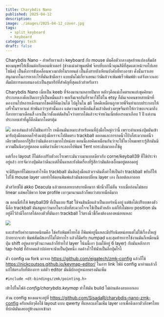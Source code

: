 ```yaml
---
title: Charybdis Nano
published: 2025-04-12
description: 
image: ./images/2025-04-12_cover.jpg
tags:
  - split_keyboard
  - keyboard
category: tech
draft: false
---
```

Charybdis Nano - สำหรับเราแล้ว keyboard กับ mouse มันคือตัวกลางสุดท้ายแปลงสัมผัสของมนุษย์ให้เชื่อมต่อกับคอมพิวเตอร์ (ช่างแม่งคำพูดสตีฟ จ๊อบที่บอกนิ้วคุณสิดีที่สุดแตะหน้าจอไปเลยโซนิค) เป็นดั่งการขับเคลื่อนพวงมาลัยในรถยนต์ เป็นดั่งสายบังเหียนบังคับที่ทางอาชา ดั่งนั้นเราเลยสนุกมากในการหาอะไรที่มันเข้ามือเรา แบบมันไม่เกี่ยวเลยนะว่ามีแล้วจะพิมพ์เร็วพิมพ์ช้า แต่จังหวะและสัมผัสการตอบสนองอ่ะเป็นสุนทรีย์ที่สำคัญที่สุดแล้วสำหรับเรา

Charybdis Nano เนี่ยเป็น keeb ที่จ้องมานานหลายปีมาก หลักๆคือแม่งโคตรแพงส่งชุดคิทมาประกอบเองคือเปิดเบาๆก็เป็นหมื่นแล้ว พอเริ่มเจออันที่ราคาใช้ได้ใน etsy ก็ดันเจอคนขายสายมิจที่ดองงานไปหลายเดือนมากโชคดีที่คืนเงินได้ ไปดูในใน ali โชคดีเหมือนถูกหวยพี่จีนทำแบบประกอบให้เสร็จในราคาแค่ ห้าพันกว่าๆเท่านั้นเอง แต่ความซวยคือดันสั่งแล้วติดช่วงตรุษจีนทำให้กว่าของจะมาถึงก็ลากยาวมาเดือนสี่ เอาเป็นว่าตั้งแต่ตัดสินใจว่าอยากได้แล้วจะจ่ายเงินเนี่ยต้องรอมาเกือบ 1 ปี แต่งานประกอบเท่าที่ดูก็คือดีมากโคตรคุ้ม

![](2025-04-12_img0.jpg)
ลองเล่นแล้วยังไม่ชินเท่าไร เหมือนมันเหมาะสำหรับคนที่อุ้งมือใหญ่กว่านี้ เพราะตำแหน่งปุ่มมันเข้ามารับอุ้งมือตลอดก็จริงแต่อุ้งมือเราจะไปติดตรง trackball ตลอดและการกดนิ้วโป้งก็สะดวกแค่นิ้วเดียวขยับออกก็รู้สึกว่ามันต้องกางมากไปหน่อย ตอนนี้เลยคิดเหมือนกันว่าจะใช้ไหวไหมเพราะรู้สึกมันมีความฝืนนิดๆอยู่ตลอด แต่คิดว่าเดี๋ยวจะลองไปพิมพ์ Tent ยกระดับมาลองใช้ดู

แต่เรื่อง layout ก็ไม่ต้องปรับตัวอะไรเพราะมันวางมาแบบเดียวกับ corne/keyball39 ที่ใช้ประจำอยู่แล้ว การจัดวางปุ่มคิดว่าดีนะแต่ก็นั้นแหละยังติดเรื่องที่รู้สึกว่ามันต้องเอื้อมอยู่ตลอดอยู่

จะมีปัญหาที่ไม่ชอบเท่าไรคือ trackball มันติดอุ้งมือแล้วเราดันตั้งค่าให้เป็นถ้า trackball ขยับก็ให้ไปใช้ mouse layer เลยทำให้ตอนพิมพ์แล้วมันชอบเปลี่ยน layer เอง ก็เลยต้อเอาออก

ตัวสวิทซ์ใช้ akko Deacula แล้วชอบเลยเบาสบายมือมาก พักนิ้วก็ไม่ลั่น จากเมื่อก่อนไม่ชอบ linear แต่พอใช้พวก low profile เบาๆมานานแล้วก็พบว่าสบายมือดีมาก

ณ ตอนนี้ยังให้ keyball39 ที่เป็นแบบ flat ใช้จนชินมือแล้วเป็นเบอร์หนึ่งอยู่ แต่ข้อได้เปรียบของตัวนี้คือ trackball มันสมูทกว่ามากในระดับที่สะดวกใจจะใช้เป็นตัวหลัก แต่ก็ยังไม่ชอบ position มันอยู่ดีไว้ถ้ามีโอกาสได้ลองตัวที่มันเอา trackball ไว้ตรงนิ้วชี้ก็คงต้องลองหน่อยแหละ

![](2025-04-12_img1.jpg)

และสำหรับคำถามยอดนิยมคือ ใช่ครับพิมพ์ไทยได้ ก็พิมพ์อยู่นี้แหละมีปรับนิดหน่อยแต่ไม่ใช้เรื่องใหญ่ถ้าอยากจะทำ พิมพ์สัมผัสเอาก็ไม่ได้ยากไร แล้วก็มีครับ numpad และสุดท้ายการใช้งานมันก็เหมือนมีปุ่ม shift อยู่หลายๆตัวนะกดแล้วก็ย้ายไป layer โน้นนี้เอา (ผมใช้อยู่ 6 layer) กับมันหลักการ tap-hold ที่ถ้ากดแล้วปล่อยจะนับเป็นปุ่มหนึ่ง กดค้างไว้ให้นับเป็นอีกปุ่มไรงี้

ตัว config ผม fork มาจาก https://github.com/eigatech/zmk-config แล้วก็ใช้ https://nickcoutsos.github.io/keymap-editor/ ในการ link ไฟล์ config มาอ่านแล้วก็แก้ให้ตรงกับที่ต้องการ แต่ตัว editor มันมีบักอยู่หน่อยตรงมันเพิ่ม 

```
#include <dt-bindings/zmk/pointing.h>
```

เข้าไปในไฟล์ _config/charybdis.keymap_ ทำให้มัน build ไม่ผ่านต้องลบออกเอง

ส่วน config ของผมจะอยู่ที่ https://github.com/SisadaR/charybdis-nano-zmk-config ครับหลักๆคือใช้ layout แบบ qwerty ที่แหละแต่โมเพิ่ม layer เอาเพื่อดึงเอาตัวอักษรไทยที่ปกติมันเลยอยู่ข้างนอกเข้ามา